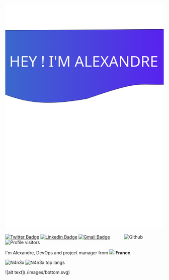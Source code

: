 ![alt text](./images/top.svg)

<img width="25%" align="right" alt="Github" src="https://raw.githubusercontent.com/onimur/.github/master/.resources/git-header.svg" />

[![Twitter Badge](https://img.shields.io/badge/-@Alexandre-1ca0f1?style=flat-square&labelColor=1ca0f1&logo=twitter&logoColor=white&link=https://twitter.com/@hernand98558250)](https://twitter.com/@hernand98558250) 
[![Linkedin Badge](https://img.shields.io/badge/-Alexandre_HERNANDEZ-blue?style=flat-square&logo=Linkedin&logoColor=white&link=https://www.linkedin.com/in/alexandre-hernandez-29b0aa120/)](https://www.linkedin.com/in/alexandre-hernandez-29b0aa120/) 
[![Gmail Badge](https://img.shields.io/badge/-alexandre.hernandez69@laposte.net-c14438?style=flat-square&logo=Gmail&logoColor=white&link=mailto:alexandre.hernandez69@laposte.net)](mailto:alexandre.hernandez69@laposte.net)
<img alt="Profile visitors" src="https://gpvc.arturio.dev/N4n3x?v=3" />

 
I'm Alexandre, DevOps and project manager from <img src="https://image.flaticon.com/icons/svg/197/197560.svg" width="13"/> <b>France</b>.
<p>
 <img src="https://github-readme-stats.vercel.app/api?username=N4n3x&show_icons=true&count_private=true&hide=issues,contribs" alt="N4n3x" />
 <img src="https://github-readme-stats.vercel.app/api/top-langs/?username=N4n3x&layout=compact&hide=html" alt="N4n3x top langs">
</p>
![alt text](./images/bottom.svg)